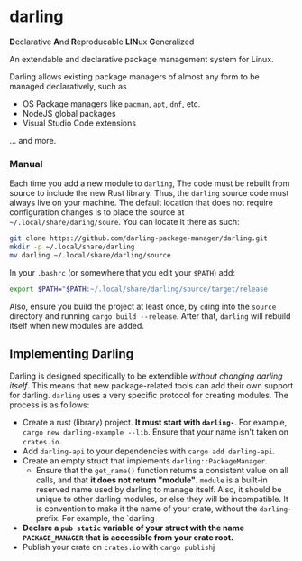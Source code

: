 # darling

**D**eclarative **A**nd **R**eproducable **LIN**ux **G**eneralized

An extendable and declarative package management system for Linux.

Darling allows existing package managers of almost any form to be managed declaratively, such as
- OS Package managers like `pacman`, `apt`, `dnf`, etc.
- NodeJS global packages
- Visual Studio Code extensions

... and more.

### Manual

Each time you add a new module to `darling`, The code must be rebuilt from source to include the new Rust library. Thus, the `darling` source code must always live on your machine. The default location that does not require configuration changes is to place the source at `~/.local/share/daring/soure`. You can locate it there as such:

```bash
git clone https://github.com/darling-package-manager/darling.git
mkdir -p ~/.local/share/darling
mv darling ~/.local/share/darling/source
```

In your `.bashrc` (or somewhere that you edit your `$PATH`) add:

```bash
export $PATH="$PATH:~/.local/share/darling/source/target/release
```

Also, ensure you build the project at least once, by `cd`ing into the `source` directory and running `cargo build --release`. After that, `darling` will rebuild itself when new modules are added.

## Implementing Darling
Darling is designed specifically to be extendible *without changing darling itself*. This means that new package-related tools can add their own support for darling. `darling` uses a very specific protocol for creating modules. The process is as follows:

- Create a rust (library) project. **It must start with `darling-`**. For example, `cargo new darling-example --lib`. Ensure that your name isn't taken on `crates.io`.
- Add `darling-api` to your dependencies with `cargo add darling-api`.
- Create an empty struct that implements `darling::PackageManager`.
	- Ensure that the `get_name()` function returns a consistent value on all calls, and that **it does not return "module"**. `module` is a built-in reserved name used by darling to manage itself. Also, it should be unique to other darling modules, or else they will be incompatible. It is convention to make it the name of your crate, without the `darling-` prefix. For example, the `darling
- **Declare a `pub static` variable of your struct with the name `PACKAGE_MANAGER` that is accessible from your crate root.**
- Publish your crate on `crates.io` with `cargo publish`j